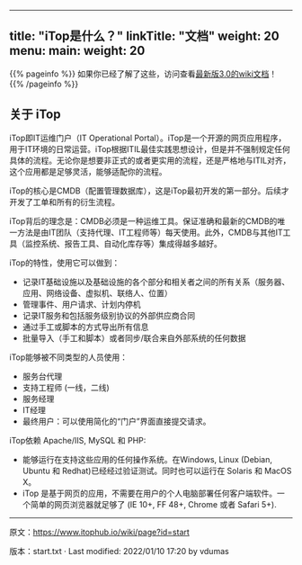 
---
title: "iTop是什么？"
linkTitle: "文档"
weight: 20
menu:
  main:
    weight: 20
---

{{% pageinfo %}}
如果你已经了解了这些，访问查看[最新版3.0的wiki文档](/cn/docs/3.0)！
{{% /pageinfo %}}

## 关于 iTop

iTop即IT运维门户（IT Operational Portal）。iTop是一个开源的网页应用程序，用于IT环境的日常运营。iTop根据ITIL最佳实践思想设计，但是并不强制规定任何具体的流程。无论你是想要非正式的或者更实用的流程，还是严格地与ITIL对齐，这个应用都是足够灵活，能够适配你的流程。

iTop的核心是CMDB（配置管理数据库），这是iTop最初开发的第一部分。后续才开发了工单和所有的衍生流程。

iTop背后的理念是：CMDB必须是一种运维工具。保证准确和最新的CMDB的唯一方法是由IT团队（支持代理、IT工程师等）每天使用。此外，CMDB与其他IT工具（监控系统、报告工具、自动化库存等）集成得越多越好。

iTop的特性，使用它可以做到：
- 记录IT基础设施以及基础设施的各个部分和相关者之间的所有关系（服务器、应用、网络设备、虚拟机、联络人、位置）
- 管理事件、用户请求、计划内停机
- 记录IT服务和包括服务级别协议的外部供应商合同
- 通过手工或脚本的方式导出所有信息
- 批量导入（手工和脚本）或者同步/联合来自外部系统的任何数据

iTop能够被不同类型的人员使用：
- 服务台代理
- 支持工程师 (一线，二线)
- 服务经理
- IT经理
- 最终用户：可以使用简化的“门户”界面直接提交请求。

iTop依赖 Apache/IIS, MySQL 和 PHP:
- 能够运行在支持这些应用的任何操作系统。在Windows, Linux (Debian, Ubuntu 和 Redhat)已经经过验证测试。同时也可以运行在 Solaris 和 MacOS X。
- iTop 是基于网页的应用，不需要在用户的个人电脑部署任何客户端软件。一个简单的网页浏览器就足够了 (IE 10+, FF 48+, Chrome 或者 Safari 5+).

---
原文：<https://www.itophub.io/wiki/page?id=start>

版本：start.txt · Last modified: 2022/01/10 17:20 by vdumas